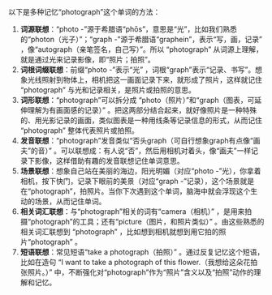 以下是多种记忆“photograph”这个单词的方法：
1. **词源联想**：“photo -”源于希腊语“phōs”，意思是“光”，比如我们熟悉的“photon（光子）”；“graph -”源于希腊语“graphein”，表示“写，画，记录” ，像“autograph（亲笔签名，自己写）”。所以 “photograph” 从词源上理解，就是通过光来记录影像，即“照片；拍照”。 
2. **词根词缀联想**：前缀“photo -”表示“光” ，词根“graph”表示“记录、书写”。想象光线照射到物体上，相机把这一画面记录下来，就形成了照片，这样就记住 “photograph” 与光和记录相关，是照片或拍照的意思。 
3. **词形联想**：“photograph”可以拆分成 “photo（照片）”和“graph（图表，可延伸理解为有画面感的记录）” 。把这两部分结合起来，就好像照片是一种特殊的、用光影记录的画面，类似图表是一种用线条等记录信息的形式，从而记住 “photograph” 整体代表照片或拍照。 
4. **发音联想**：“photograph”发音类似“否头graph（可自行想象graph有点像“画夫”的音）” 。可以联想成：有人说“否”，然后用相机对着头，像“画夫”一样记录下影像，这样借助有趣的发音联想记住单词意思。 
5. **场景联想**：想象自己站在美丽的海边，阳光明媚（对应“photo -”光），你拿着相机，按下快门，记录下眼前的美景（对应“graph -”记录），这个场景就是在“photograph”，拍照片。当你下次遇到这个单词，脑海中就会浮现这个生动的场景，从而记住单词。 
6. **相关词汇联想**：与“photograph”相关的词有“camera（相机）” ，是用来拍摄“photograph”的工具；还有“picture（图片，和照片类似）” 。由这些熟悉的相关词汇联想到 “photograph” ，比如想到相机就想到用它拍的照片“photograph” 。 
7. **短语联想**：常见短语“take a photograph（拍照）” 。通过反复记忆这个短语，比如在造句 “I want to take a photograph of this flower.（我想给这朵花拍张照片。）” 中，不断强化对“photograph”作为“照片”含义以及“拍照”动作的理解和记忆。 